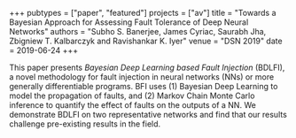 +++
pubtypes = ["paper", "featured"]
projects = ["av"]
title = "Towards a Bayesian Approach for Assessing Fault Tolerance of Deep Neural Networks"
authors = "Subho S. Banerjee, James Cyriac, Saurabh Jha, Zbigniew T. Kalbarczyk and Ravishankar K. Iyer"
venue = "DSN 2019"
date = 2019-06-24
+++

This paper presents *Bayesian Deep Learning based Fault Injection* (BDLFI), a
novel methodology for fault injection in neural networks (NNs) or more generally
differentiable programs. BFI uses (1) Bayesian Deep Learning to model the
propagation of faults, and (2) Markov Chain Monte Carlo inference to quantify
the effect of faults on the outputs of a NN. We demonstrate BDLFI on two
representative networks and find that our results challenge pre-existing results
in the field.
